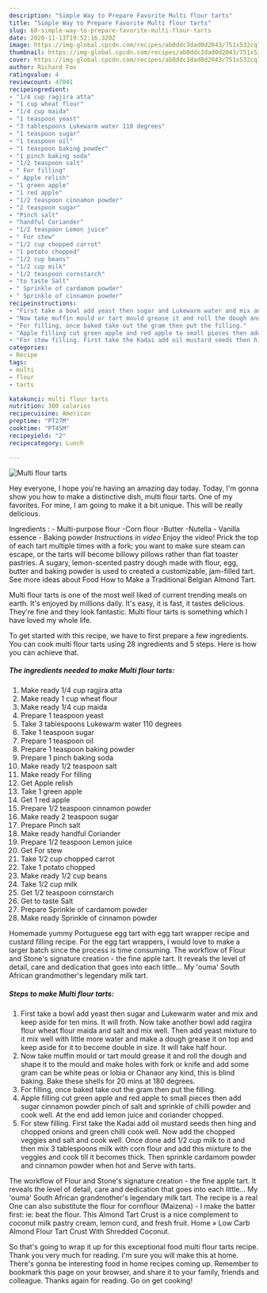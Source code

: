 ```yaml
---
description: "Simple Way to Prepare Favorite Multi flour tarts"
title: "Simple Way to Prepare Favorite Multi flour tarts"
slug: 60-simple-way-to-prepare-favorite-multi-flour-tarts
date: 2020-11-13T19:52:16.320Z
image: https://img-global.cpcdn.com/recipes/ab0ddc3dad0d2043/751x532cq70/multi-flour-tarts-recipe-main-photo.jpg
thumbnail: https://img-global.cpcdn.com/recipes/ab0ddc3dad0d2043/751x532cq70/multi-flour-tarts-recipe-main-photo.jpg
cover: https://img-global.cpcdn.com/recipes/ab0ddc3dad0d2043/751x532cq70/multi-flour-tarts-recipe-main-photo.jpg
author: Richard Fox
ratingvalue: 4
reviewcount: 47041
recipeingredient:
- "1/4 cup ragjira atta"
- "1 cup wheat flour"
- "1/4 cup maida"
- "1 teaspoon yeast"
- "3 tablespoons Lukewarm water 110 degrees"
- "1 teaspoon sugar"
- "1 teaspoon oil"
- "1 teaspoon baking powder"
- "1 pinch baking soda"
- "1/2 teaspoon salt"
- " For filling"
- " Apple relish"
- "1 green apple"
- "1 red apple"
- "1/2 teaspoon cinnamon powder"
- "2 teaspoon sugar"
- "Pinch salt"
- "handful Coriander"
- "1/2 teaspoon Lemon juice"
- " For stew"
- "1/2 cup chopped carrot"
- "1 potato chopped"
- "1/2 cup beans"
- "1/2 cup milk"
- "1/2 teaspoon cornstarch"
- "to taste Salt"
- " Sprinkle of cardamom powder"
- " Sprinkle of cinnamon powder"
recipeinstructions:
- "First take a bowl add yeast then sugar and Lukewarm water and mix and keep aside for ten mins. It will froth. Now take another bowl add ragjira flour wheat flour maida and salt and mix well. Then add yeast mixture to it mix well with little more water and make a dough grease it on top and keep aside for it to become double in size. It will take half hour."
- "Now take muffin mould or tart mould grease it and roll the dough and shape it to the mould and make holes with fork or knife and add some gram can be white peas or lobia or Chanaor any kind, this is blind baking. Bake these shells for 20 mins at 180 degrees."
- "For filling, once baked take out the gram then put the filling."
- "Apple filling cut green apple and red apple to small pieces then add sugar cinnamon powder pinch of salt and sprinkle of chilli powder and cook well. At the end add lemon juice and coriander chopped."
- "For stew filling. First take the Kadai add oil mustard seeds then hing and chopped onions and green chilli cook well. Now add the chopped veggies and salt and cook well. Once done add 1/2 cup milk to it and then mix 3 tablespoons milk with corn flour and add this mixture to the veggies and cook till it becomes thick. Then sprinkle cardamom powder and cinnamon powder when hot and Serve with tarts."
categories:
- Recipe
tags:
- multi
- flour
- tarts

katakunci: multi flour tarts 
nutrition: 300 calories
recipecuisine: American
preptime: "PT27M"
cooktime: "PT45M"
recipeyield: "2"
recipecategory: Lunch

---
```



![Multi flour tarts](https://img-global.cpcdn.com/recipes/ab0ddc3dad0d2043/751x532cq70/multi-flour-tarts-recipe-main-photo.jpg)

Hey everyone, I hope you're having an amazing day today. Today, I'm gonna show you how to make a distinctive dish, multi flour tarts. One of my favorites. For mine, I am going to make it a bit unique. This will be really delicious.

Ingredients : - Multi-purpose flour -Corn flour -Butter -Nutella - Vanilla essence - Baking powder *Instructions in video* Enjoy the video! Prick the top of each tart multiple times with a fork; you want to make sure steam can escape, or the tarts will become billowy pillows rather than flat toaster pastries. A sugary, lemon-scented pastry dough made with flour, egg, butter and baking powder is used to created a customizable, jam-filled tart. See more ideas about Food How to Make a Traditional Belgian Almond Tart.

Multi flour tarts is one of the most well liked of current trending meals on earth. It's enjoyed by millions daily. It's easy, it is fast, it tastes delicious. They're fine and they look fantastic. Multi flour tarts is something which I have loved my whole life.


To get started with this recipe, we have to first prepare a few ingredients. You can cook multi flour tarts using 28 ingredients and 5 steps. Here is how you can achieve that.

<!--inarticleads1-->

##### The ingredients needed to make Multi flour tarts:

1. Make ready 1/4 cup ragjira atta
1. Make ready 1 cup wheat flour
1. Make ready 1/4 cup maida
1. Prepare 1 teaspoon yeast
1. Take 3 tablespoons Lukewarm water 110 degrees
1. Take 1 teaspoon sugar
1. Prepare 1 teaspoon oil
1. Prepare 1 teaspoon baking powder
1. Prepare 1 pinch baking soda
1. Make ready 1/2 teaspoon salt
1. Make ready  For filling
1. Get  Apple relish
1. Take 1 green apple
1. Get 1 red apple
1. Prepare 1/2 teaspoon cinnamon powder
1. Make ready 2 teaspoon sugar
1. Prepare Pinch salt
1. Make ready handful Coriander
1. Prepare 1/2 teaspoon Lemon juice
1. Get  For stew
1. Take 1/2 cup chopped carrot
1. Take 1 potato chopped
1. Make ready 1/2 cup beans
1. Take 1/2 cup milk
1. Get 1/2 teaspoon cornstarch
1. Get to taste Salt
1. Prepare  Sprinkle of cardamom powder
1. Make ready  Sprinkle of cinnamon powder


Homemade yummy Portuguese egg tart with egg tart wrapper recipe and custard filling recipe. For the egg tart wrappers, I would love to make a larger batch since the process is time consuming. The workflow of Flour and Stone&#39;s signature creation - the fine apple tart. It reveals the level of detail, care and dedication that goes into each little… My &#39;ouma&#39; South African grandmother&#39;s legendary milk tart. 

<!--inarticleads2-->

##### Steps to make Multi flour tarts:

1. First take a bowl add yeast then sugar and Lukewarm water and mix and keep aside for ten mins. It will froth. Now take another bowl add ragjira flour wheat flour maida and salt and mix well. Then add yeast mixture to it mix well with little more water and make a dough grease it on top and keep aside for it to become double in size. It will take half hour.
1. Now take muffin mould or tart mould grease it and roll the dough and shape it to the mould and make holes with fork or knife and add some gram can be white peas or lobia or Chanaor any kind, this is blind baking. Bake these shells for 20 mins at 180 degrees.
1. For filling, once baked take out the gram then put the filling.
1. Apple filling cut green apple and red apple to small pieces then add sugar cinnamon powder pinch of salt and sprinkle of chilli powder and cook well. At the end add lemon juice and coriander chopped.
1. For stew filling. First take the Kadai add oil mustard seeds then hing and chopped onions and green chilli cook well. Now add the chopped veggies and salt and cook well. Once done add 1/2 cup milk to it and then mix 3 tablespoons milk with corn flour and add this mixture to the veggies and cook till it becomes thick. Then sprinkle cardamom powder and cinnamon powder when hot and Serve with tarts.


The workflow of Flour and Stone&#39;s signature creation - the fine apple tart. It reveals the level of detail, care and dedication that goes into each little… My &#39;ouma&#39; South African grandmother&#39;s legendary milk tart. The recipe is a real One can also substitute the flour for cornflour (Maizena) - I make the batter first: ie: beat the flour. This Almond Tart Crust is a nice complement to coconut milk pastry cream, lemon curd, and fresh fruit. Home » Low Carb Almond Flour Tart Crust With Shredded Coconut. 

So that's going to wrap it up for this exceptional food multi flour tarts recipe. Thank you very much for reading. I'm sure you will make this at home. There's gonna be interesting food in home recipes coming up. Remember to bookmark this page on your browser, and share it to your family, friends and colleague. Thanks again for reading. Go on get cooking!
